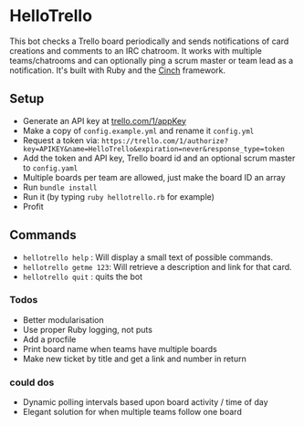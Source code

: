 # HelloTrello

This bot checks a Trello board periodically and sends notifications of card creations and comments to an IRC chatroom. It works with multiple teams/chatrooms and can optionally ping a scrum master or team lead as a notification. It's built with Ruby and the [Cinch](https://github.com/cinchrb/cinch) framework.

## Setup
-  Generate an API key at [trello.com/1/appKey](https://trello.com/1/appKey/generate)
-  Make a copy of `config.example.yml` and rename it `config.yml`
-  Request a token via: `https://trello.com/1/authorize?key=APIKEY&name=HelloTrello&expiration=never&response_type=token`
-  Add the token and API key, Trello board id and an optional scrum master to `config.yaml`
  - Multiple boards per team are allowed, just make the board ID an array
-  Run `bundle install`
-  Run it (by typing `ruby hellotrello.rb` for example)
-  Profit

## Commands
- `hellotrello help` : Will display a small text of possible commands.
- `hellotrello getme 123`: Will retrieve a description and link for that card.
- `hellotrello quit` : quits the bot

### Todos
-  Better modularisation
-  Use proper Ruby logging, not puts
-  Add a procfile
-  Print board name when teams have multiple boards
-  Make new ticket by title and get a link and number in return

### could dos
-  Dynamic polling intervals based upon board activity / time of day
-  Elegant solution for when multiple teams follow one board

